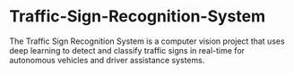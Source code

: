 # Traffic-Sign-Recognition-System
The Traffic Sign Recognition System is a computer vision project that uses deep learning to detect and classify traffic signs in real-time for autonomous vehicles and driver assistance systems.
